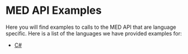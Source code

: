 # MED API Examples

Here you will find examples to calls to the MED API that are language specific. Here is a list of the languages we have provided examples for:

- [C#](/CSharp/)
